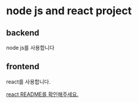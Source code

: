 # node js and react project

## backend

node js를 사용합니다

## frontend

react를 사용합니다.

[react README를 확인해주세요.](/client/README.md)
